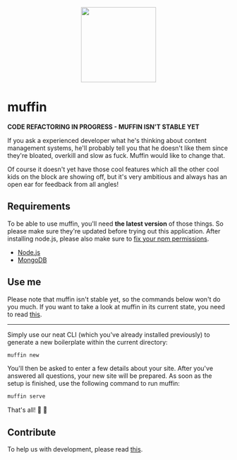 <p align="center">
  <a href="http://muffin.cafe">
    <img src="http://i.imgur.com/buhMCWz.png" width="170">
  </a>
</p>

# muffin

**CODE REFACTORING IN PROGRESS - MUFFIN ISN'T STABLE YET**

If you ask a experienced developer what he's thinking about content management systems, he'll probably tell you that he doesn't like them since they're bloated, overkill and slow as fuck. Muffin would like to change that.

Of course it doesn't yet have those cool features which all the other cool kids on the block are showing off, but it's very ambitious and always has an open ear for feedback from all angles!

## Requirements

To be able to use muffin, you'll need **the latest version** of those things. So please make sure they're updated before trying out this application. After installing node.js, please also make sure to [fix your npm permissions](https://docs.npmjs.com/getting-started/fixing-npm-permissions).

- [Node.js](https://nodejs.org/en/)
- [MongoDB](https://www.mongodb.org)

## Use me

Please note that muffin isn't stable yet, so the commands below won't do you much. If you want to take a look at muffin in its current state, you need to read [this](CONTRIBUTING.md).

---

Simply use our neat CLI (which you've already installed previously) to generate a new boilerplate within the current directory:

```bash
muffin new
```

You'll then be asked to enter a few details about your site. After you've answered all questions, your new site will be prepared. As soon as the setup is finished, use the following command to run muffin:

```bash
muffin serve
```

That's all! :loudspeaker: :turtle:

## Contribute

To help us with development, please read [this](CONTRIBUTING.md).
